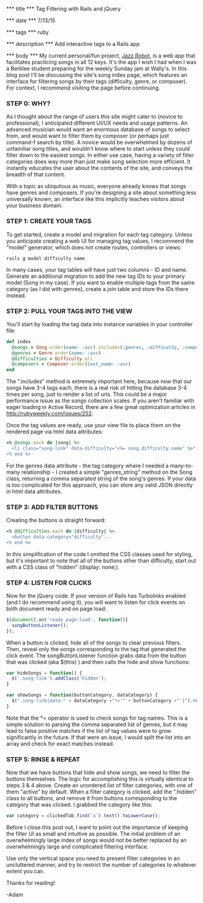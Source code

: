 *** title ***
Tag Filtering with Rails and jQuery

*** date ***
7/13/15

*** tags ***
ruby

*** description ***
Add interactive tags to a Rails app

*** body ***
My current personal/fun project, [Jazz Robot](http://jazzrobot.herokuapp.com), is a web app that facilitates practicing songs in all 12 keys. It's the app I wish I had when I was a Berklee student preparing for the weekly Sunday jam at Wally's. In this blog post I'll be discussing the site's song index page, which features an interface for filtering songs by their tags (difficulty, genre, or composer). For context, I recommend visiting the page before continuing.

### STEP 0: WHY?
As I thought about the range of users this site might cater to (novice to professional), I anticipated different UI/UX needs and usage patterns. An advanced musician would want an enormous database of songs to select from, and would want to filter them by composer (or perhaps just command-f search by title). A novice would be overwhelmed by dozens of unfamiliar song titles, and wouldn't know where to start unless they could filter down to the easiest songs. In either use case, having a variety of filter categories does way more than just make song selection more efficient. It instantly educates the user about the contents of the site, and conveys the breadth of that content.

With a topic as ubiquitous as music, everyone already knows that songs have genres and composers. If you're designing a site about something less universally known, an interface like this implicitly teaches visitors about your business domain.

### STEP 1: CREATE YOUR TAGS
To get started, create a model and migration for each tag category. Unless you anticipate creating a web UI for managing tag values, I recommend the "model" generator, which does not create routes, controllers or views:

```
rails g model difficulty name
```
In many cases, your tag tables will have just two columns - ID and name. Generate an additional migration to add the new tag IDs to your primary model (Song in my case). If you want to enable multiple tags from the same category (as I did with genres), create a join table and store the IDs there instead.

### STEP 2: PULL YOUR TAGS INTO THE VIEW
You'll start by loading the tag data into instance variables in your controller file:

```ruby
def index
  @songs = Song.order(name: :asc).includes(:genres, :difficulty, :composer)
  @genres = Genre.order(name: :asc)
  @difficulties = Difficulty.all
  @composers = Composer.order(last_name: :asc)
end
```
The ".includes" method is extremely important here, because now that our songs have 3-4 tags each, there is a real risk of hitting the database 3-4 times per song, just to render a list of urls. This could be a major performance issue as the songs collection scales. If you aren't familiar with eager loading in Active Record, there are a few great optimization articles in http://rubyweekly.com/issues/252.

Once the tag values are ready, use your view file to place them on the rendered page via html data attributes:

```ruby
<% @songs.each do |song| %>
  <li class="song-link" data-difficulty="<%= song.difficulty.name" %>"...
<% end %>
```

For the genres data attribute - the tag category where I needed a many-to-many relationship - I created a simple "genres_string" method on the Song class, returning a comma separated string of the song's genres. If your data is too complicated for this approach, you can store any valid JSON directly in html data attributes.

### STEP 3: ADD FILTER BUTTONS
Creating the buttons is straight forward:

```ruby
<% @difficulties.each do |difficulty| %>
  <button data-category="difficulty"...
<% end %>
```

In this simplification of the code I omitted the CSS classes used for styling, but it's important to note that all of the buttons other than difficulty, start out with a CSS class of "hidden" (display: none;).

### STEP 4: LISTEN FOR CLICKS
Now for the jQuery code. If your version of Rails has Turbolinks enabled (and I do recommend using it), you will want to listen for click events on both document ready and on page load:

```javascript
$(document).on('ready page:load', function(){
  songButtonListener();
});
```
When a button is clicked, hide all of the songs to clear previous filters. Then, reveal only the songs corresponding to the tag that generated the click event. The songButtonListener function grabs data from the button that was clicked (aka $(this) ) and then calls the hide and show functions:

```javascript
var hideSongs = function() {
  $('.song-link').addClass('hidden');
}

var showSongs = function(buttonCategory, dataCategory) {
  $(".song-link[data-" + dataCategory +"*='" + buttonCategory +"']").removeClass('hidden');
}
```
Note that the *= operator is used to check songs for tag names. This is a simple solution to parsing the comma separated list of genres, but it may lead to false positive matches if the list of tag values were to grow significantly in the future. If that were an issue, I would split the list into an array and check for exact matches instead.

### STEP 5: RINSE & REPEAT
Now that we have buttons that hide and show songs, we need to filter the buttons themselves. The logic for accomplishing this is virtually identical to steps 3 & 4 above. Create an unordered list of filter categories, with one of them "active" by default. When a filter category is clicked, add the ".hidden" class to all buttons, and remove it from buttons corresponding to the category that was clicked. I grabbed the category like this:

```javascript
var category = clickedTab.find('a').text().toLowerCase();
```
Before I close this post out, I want to point out the importance of keeping the filter UI as small and intuitive as possible. The initial problem of an overwhelmingly large index of songs would not be better replaced by an overwhelmingly large and complicated filtering interface.

Use only the vertical space you need to present filter categories in an uncluttered manner, and try to restrict the number of categories to whatever extent you can.

Thanks for reading!

-Adam